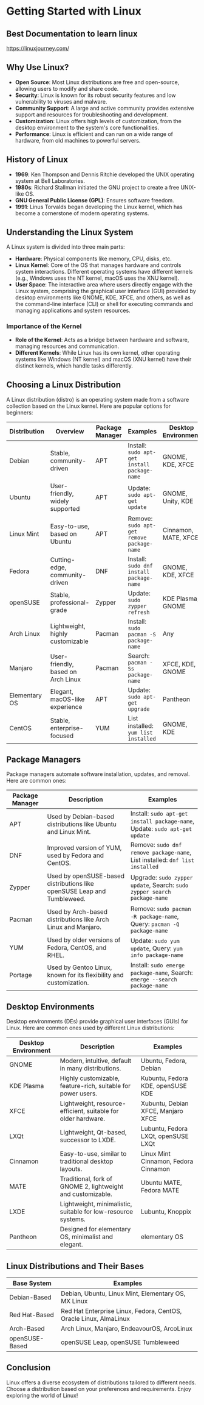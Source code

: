 
# Getting Started with Linux
## Best Documentation to learn linux
https://linuxjourney.com/

## Why Use Linux?

- **Open Source**: Most Linux distributions are free and open-source, allowing users to modify and share code.
- **Security**: Linux is known for its robust security features and low vulnerability to viruses and malware.
- **Community Support**: A large and active community provides extensive support and resources for troubleshooting and development.
- **Customization**: Linux offers high levels of customization, from the desktop environment to the system's core functionalities.
- **Performance**: Linux is efficient and can run on a wide range of hardware, from old machines to powerful servers.


## History of Linux

- **1969**: Ken Thompson and Dennis Ritchie developed the UNIX operating system at Bell Laboratories.
- **1980s**: Richard Stallman initiated the GNU project to create a free UNIX-like OS.
- **GNU General Public License (GPL)**: Ensures software freedom.
- **1991**: Linus Torvalds began developing the Linux kernel, which has become a cornerstone of modern operating systems.



## Understanding the Linux System

A Linux system is divided into three main parts:
- **Hardware**: Physical components like memory, CPU, disks, etc.
- **Linux Kernel**: Core of the OS that manages hardware and controls system interactions. Different operating systems have different kernels (e.g., Windows uses the NT kernel, macOS uses the XNU kernel).
- **User Space**: The interactive area where users directly engage with the Linux system, comprising the graphical user interface (GUI) provided by desktop environments like GNOME, KDE, XFCE, and others, as well as the command-line interface (CLI) or shell for executing commands and managing applications and system resources.

### Importance of the Kernel

- **Role of the Kernel**: Acts as a bridge between hardware and software, managing resources and communication.
- **Different Kernels**: While Linux has its own kernel, other operating systems like Windows (NT kernel) and macOS (XNU kernel) have their distinct kernels, which handle tasks differently.

## Choosing a Linux Distribution

A Linux distribution (distro) is an operating system made from a software collection based on the Linux kernel. Here are popular options for beginners:

| Distribution     | Overview                               | Package Manager  | Examples                                                                  | Desktop Environment | Uses                              |
|------------------|----------------------------------------|------------------|---------------------------------------------------------------------------|---------------------|-----------------------------------|
| Debian           | Stable, community-driven                | APT              | Install: `sudo apt-get install package-name`                              | GNOME, KDE, XFCE    | General-purpose, servers          |
| Ubuntu           | User-friendly, widely supported         | APT              | Update: `sudo apt-get update`                                             | GNOME, Unity, KDE   | Desktops, laptops, servers        |
| Linux Mint       | Easy-to-use, based on Ubuntu            | APT              | Remove: `sudo apt-get remove package-name`                                | Cinnamon, MATE, XFCE| Desktops, laptops                  |
| Fedora           | Cutting-edge, community-driven          | DNF              | Install: `sudo dnf install package-name`                                  | GNOME, KDE, XFCE    | Desktops, laptops                  |
| openSUSE         | Stable, professional-grade              | Zypper           | Update: `sudo zypper refresh`                                             | KDE Plasma, GNOME   | Desktops, laptops, servers         |
| Arch Linux       | Lightweight, highly customizable        | Pacman           | Install: `sudo pacman -S package-name`                                    | Any                | Experienced users, customization   |
| Manjaro          | User-friendly, based on Arch Linux      | Pacman           | Search: `pacman -Ss package-name`                                         | XFCE, KDE, GNOME    | Desktops, laptops                  |
| Elementary OS    | Elegant, macOS-like experience          | APT              | Update: `sudo apt-get upgrade`                                            | Pantheon           | Desktops, laptops                  |
| CentOS           | Stable, enterprise-focused              | YUM              | List installed: `yum list installed`                                       | GNOME, KDE         | Servers, enterprise environments   |

## Package Managers

Package managers automate software installation, updates, and removal. Here are common ones:

| Package Manager  | Description                                                                              | Examples                                                                                           |
|------------------|------------------------------------------------------------------------------------------|----------------------------------------------------------------------------------------------------|
| APT              | Used by Debian-based distributions like Ubuntu and Linux Mint.                            | Install: `sudo apt-get install package-name`, Update: `sudo apt-get update`                          |
| DNF              | Improved version of YUM, used by Fedora and CentOS.                                        | Remove: `sudo dnf remove package-name`, List installed: `dnf list installed`                         |
| Zypper           | Used by openSUSE-based distributions like openSUSE Leap and Tumbleweed.                    | Upgrade: `sudo zypper update`, Search: `sudo zypper search package-name`                             |
| Pacman           | Used by Arch-based distributions like Arch Linux and Manjaro.                              | Remove: `sudo pacman -R package-name`, Query: `pacman -Q package-name`                               |
| YUM              | Used by older versions of Fedora, CentOS, and RHEL.                                        | Update: `sudo yum update`, Query: `yum info package-name`                                            |
| Portage          | Used by Gentoo Linux, known for its flexibility and customization.                          | Install: `sudo emerge package-name`, Search: `emerge --search package-name`                           |

## Desktop Environments

Desktop environments (DEs) provide graphical user interfaces (GUIs) for Linux. Here are common ones used by different Linux distributions:

| Desktop Environment | Description                                                                                            | Examples                                       |
|---------------------|--------------------------------------------------------------------------------------------------------|------------------------------------------------|
| GNOME               | Modern, intuitive, default in many distributions.                                                      | Ubuntu, Fedora, Debian                         |
| KDE Plasma          | Highly customizable, feature-rich, suitable for power users.                                            | Kubuntu, Fedora KDE, openSUSE KDE              |
| XFCE                | Lightweight, resource-efficient, suitable for older hardware.                                            | Xubuntu, Debian XFCE, Manjaro XFCE             |
| LXQt                | Lightweight, Qt-based, successor to LXDE.                                                               | Lubuntu, Fedora LXQt, openSUSE LXQt            |
| Cinnamon            | Easy-to-use, similar to traditional desktop layouts.                                                    | Linux Mint Cinnamon, Fedora Cinnamon            |
| MATE                | Traditional, fork of GNOME 2, lightweight and customizable.                                             | Ubuntu MATE, Fedora MATE                        |
| LXDE                | Lightweight, minimalistic, suitable for low-resource systems.                                            | Lubuntu, Knoppix                                |
| Pantheon            | Designed for elementary OS, minimalist and elegant.                                                     | elementary OS                                   |

## Linux Distributions and Their Bases

| Base System       | Examples                        |
|-------------------|---------------------------------|
| Debian-Based      | Debian, Ubuntu, Linux Mint, Elementary OS, MX Linux             |
| Red Hat-Based     | Red Hat Enterprise Linux, Fedora, CentOS, Oracle Linux, AlmaLinux |
| Arch-Based        | Arch Linux, Manjaro, EndeavourOS, ArcoLinux                        |
| openSUSE-Based    | openSUSE Leap, openSUSE Tumbleweed                               |

## Conclusion

Linux offers a diverse ecosystem of distributions tailored to different needs. Choose a distribution based on your preferences and requirements. Enjoy exploring the world of Linux!
